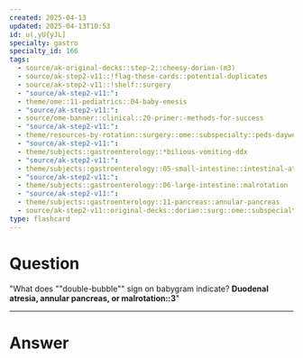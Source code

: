 ```yaml
---
created: 2025-04-13
updated: 2025-04-13T10:53
id: u(,yU{yJL]
specialty: gastro
specialty_id: 166
tags:
  - source/ak-original-decks::step-2::cheesy-dorian-(m3)
  - source/ak-step2-v11::!flag-these-cards::potential-duplicates
  - source/ak-step2-v11::!shelf::surgery
  - "source/ak-step2-v11:": 
  - theme/ome::11-pediatrics::04-baby-emesis
  - "source/ak-step2-v11:": 
  - source/ome-banner::clinical::20-primer:-methods-for-success
  - "source/ak-step2-v11:": 
  - theme/resources-by-rotation::surgery::ome::subspecialty::peds-dayweekmonth
  - "source/ak-step2-v11:": 
  - theme/subjects::gastroenterology::*bilious-vomiting-ddx
  - "source/ak-step2-v11:": 
  - theme/subjects::gastroenterology::05-small-intestine::intestinal-atresia
  - "source/ak-step2-v11:": 
  - theme/subjects::gastroenterology::06-large-intestine::malrotation
  - "source/ak-step2-v11:": 
  - theme/subjects::gastroenterology::11-pancreas::annular-pancreas
  - source/ak-step2-v11::original-decks::dorian::surg::ome::subspecialty::peds-dayweekmonth"
type: flashcard
---
```


# Question
"What does ""double-bubble"" sign on babygram indicate?   **Duodenal atresia, annular pancreas, or malrotation::3**"

---

# Answer
